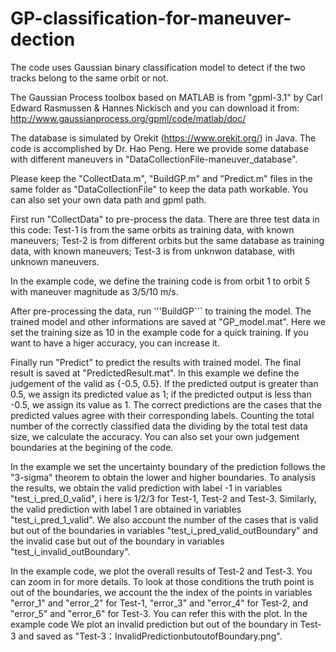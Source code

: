# GP-classification-for-maneuver-dection
The code uses Gaussian binary classification model to detect if the two tracks belong to the same orbit or not.

The Gaussian Process toolbox based on MATLAB is from "gpml-3.1" by Carl Edward Rasmussen & Hannes Nickisch and you can download it from: http://www.gaussianprocess.org/gpml/code/matlab/doc/

The database is simulated by Orekit (https://www.orekit.org/) in Java. The code is accomplished by Dr. Hao Peng. 
Here we provide some database with different maneuvers in "DataCollectionFile-maneuver_database".

Please keep the "CollectData.m", "BuildGP.m" and "Predict.m" files in the same folder as "DataCollectionFile" to keep the data path workable. 
You can also set your own data path and gpml path.

First run "CollectData" to pre-process the data. There are three test data in this code: 
Test-1 is from the same orbits as training data, with known maneuvers;
Test-2 is from different orbits but the same database as training data, with known maneuvers;
Test-3 is from unknwon database, with unknown maneuvers.

In the example code, we define the training code is from orbit 1 to orbit 5 with maneuver magnitude as 3/5/10 m/s.

After pre-processing the data, run '''BuildGP``` to training the model. The trained model and other informations are saved at "GP_model.mat".
Here we set the training size as 10 in the example code for a quick training. If you want to have a higer accuracy, you can increase it.

Finally run "Predict" to predict the results with trained model. The final result is saved at "PredictedResult.mat".
In this example we define the judgement of the valid as {-0.5, 0.5}. If the predicted output is greater than 0.5, we assign its predicted value as 1; if the predicted output is less than -0.5, we assign its value as 1. The correct predictions are the cases that the predicted values agree with their corresponding labels. Counting the total number of the correctly classified data the dividing by the total test data size, we calculate the accuracy.
You can also set your own judgement boundaries at the begining of the code.

In the example we set the uncertainty boundary of the prediction follows the "3-sigma" theorem to obtain the lower and higher boundaries.
To analysis the results, we obtain the valid prediction with label -1 in variables "test_i_pred_0_valid", i here is 1/2/3 for Test-1, Test-2 and Test-3. Similarly, the valid prediction with label 1 are obtained in variables "test_i_pred_1_valid".
We also account the number of the cases that is valid but out of the boundaries in variables "test_i_pred_valid_outBoundary" and the invalid case but out of the boundary in variables "test_i_invalid_outBoundary".

In the example code, we plot the overall results of Test-2 and Test-3. You can zoom in for more details.
To look at those conditions the truth point is out of the boundaries, we account the the index of the points in variables "error_1" and "error_2" for Test-1, "error_3" and "error_4" for Test-2, and "error_5" and "error_6" for Test-3. You can refer this with the plot. 
In the example code We plot an invalid prediction but out of the boundary in Test-3 and saved as "Test-3：InvalidPredictionbutoutofBoundary.png".


